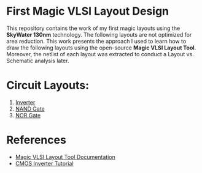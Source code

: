 # First Magic VLSI Layout Design

This repository contains the work of my first magic layouts using the **SkyWater 130nm** technology. 
The following layouts are not optimized for area reduction.
This work presents the approach I used to learn how to draw the following layouts using the open-source **Magic VLSI Layout Tool**.
Moreover, the netlist of each layout was extracted to conduct a Layout vs. Schematic analysis later.

# Circuit Layouts:
  1. [Inverter]()
  2. [NAND Gate]()
  3. [NOR Gate]()
  

# References
  - [Magic VLSI Layout Tool Documentation](http://opencircuitdesign.com/magic/)
  - [CMOS Inverter Tutorial](/CMOS%20Inverter%20Layout%20Tutorial.pdf)
